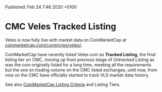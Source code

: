 Published:    Feb 24 7:46 2020 +0100

# CMC Veles Tracked Listing

Veles is now fully live with market data on CoinMarketCap at
[coinmarketcap.com/currencies/veles/](https://coinmarketcap.com/currencies/veles/).

CoinMarketCap have recently listed Veles coin as **Tracked Listing**, the final
listing tier on CMC, moving up from previous stage of *Untracked Listing* as
was the coin originally listed for a long time, meeting all the requirements but 
the one on trading volume on the CMC listed exchanges, until now, from now on the CMC 
have officially started to track VLS market data history.

See also 
[CoinMarketCap Listing Criteria](https://support.coinmarketcap.com/hc/en-us/articles/360034124351-Listings-Criteria)
and Listing Tiers.